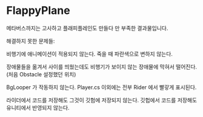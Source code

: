 # FlappyPlane
메타버스까지는 고사하고 플래피플레인도 만들다 만 부족한 결과물입니다.


해결하지 못한 문제들:

비행기에 애니메이션이 적용되지 않는다.
죽을 때 파란색으로 변하지 않는다.

장애물들을 옮겨서 사이를 띄웠는데도
비행기가 보이지 않는 장애물에 막혀서 떨어진다. (처음 Obstacle 설정했던 위치)

BgLooper 가 작동하지 않는다.
Player.cs 이외에는 전부 Rider 에서 빨갛게 표시된다.

라이더에서 코드를 저장해도 그것이 깃험에 저장되지 않는다.
깃헙에서 코드를 저장해도 유니티에서 반영되지 않는다.
